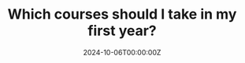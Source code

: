 ---
title: "Which courses should I take in my first year?"
date: 2024-10-06T00:00:00Z
last_updated: 2024-10-06T00:00:00Z
draft: true
layout: faq-question
summary: ""
contributors:
sources:
---
